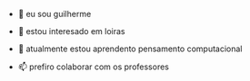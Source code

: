 - 👋 eu sou guilherme
- 👀 estou interesado em loiras 
- 🌱 atualmente estou aprendento pensamento computacional 

- 📫 prefiro colaborar com os professores

<!---
guilhermepravato/guilhermepravato is a ✨ special ✨ repository because its `README.md` (this file) appears on your GitHub profile.
You can click the Preview link to take a look at your changes.
--->
